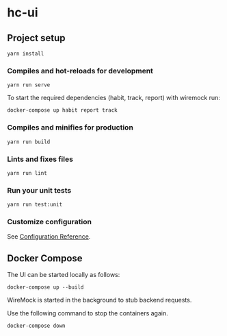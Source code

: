 # hc-ui

## Project setup
```
yarn install
```

### Compiles and hot-reloads for development
```
yarn run serve
```

To start the required dependencies (habit, track, report) with wiremock run:

```
docker-compose up habit report track
```

### Compiles and minifies for production
```
yarn run build
```

### Lints and fixes files
```
yarn run lint
```

### Run your unit tests
```
yarn run test:unit
```

### Customize configuration
See [Configuration Reference](https://cli.vuejs.org/config/).

## Docker Compose
The UI can be started locally as follows:
```
docker-compose up --build
```
WireMock is started in the background to stub backend requests.

Use the following command to stop the containers again.
```
docker-compose down
```
